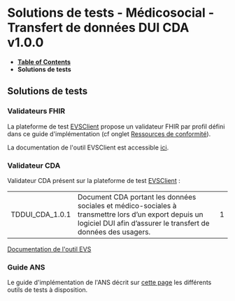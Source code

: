 # Solutions de tests - Médicosocial - Transfert de données DUI CDA v1.0.0

* [**Table of Contents**](toc.md)
* **Solutions de tests**

## Solutions de tests

### Validateurs FHIR

La plateforme de test [EVSClient](https://interop.esante.gouv.fr/evs/fhir/validator.seam?standard=60) propose un validateur FHIR par profil défini dans ce guide d'implémentation (cf onglet [Ressources de conformité](artifacts.md)).

La documentation de l'outil EVSClient est accessible [ici](https://interop.esante.gouv.fr/gazelle-documentation/EVS-Client/user.html).

### Validateur CDA

Validateur CDA présent sur la plateforme de test [EVSClient](https://interop.esante.gouv.fr/evs/cda/validator.seam?standard=44) :

| | | |
| :--- | :--- | :--- |
| TDDUI_CDA_1.0.1 | Document CDA portant les données sociales et médico-sociales à transmettre lors d’un export depuis un logiciel DUI afin d’assurer le transfert de données des usagers. | 1 |

[Documentation de l'outil EVS](https://interop.esante.gouv.fr/gazelle-documentation/EVS-Client/user.html)

### Guide ANS

Le guide d'implémentation de l'ANS décrit sur [cette page](https://interop.esante.gouv.fr/ig/documentation/tests.html) les différents outils de tests à disposition.

